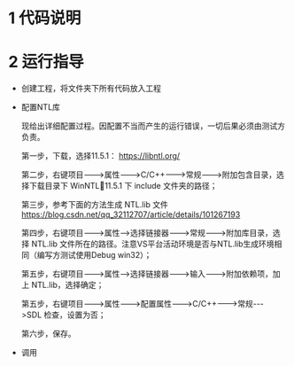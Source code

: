 # 1 代码说明

# 2 运行指导

- 创建工程，将文件夹下所有代码放入工程

- 配置NTL库

  现给出详细配置过程。因配置不当而产生的运行错误，一切后果必须由测试方负责。
  
  第一步，下载，选择11.5.1：
  [https://libntl.org/ ](https://libntl.org/download.html)
  
  第二步，右键项目--->属性--->C/C++--->常规--->附加包含目录，选择下载目录下 WinNTL11.5.1 下 include 文件夹的路径；
  
  第三步，参考下面的方法生成 NTL.lib 文件
  https://blog.csdn.net/qq_32112707/article/details/101267193
  
  第四步，右键项目--->属性-->选择链接器--->常规--->附加库目录，选择 NTL.lib 文件所在的路径。注意VS平台活动环境是否与NTL.lib生成环境相同（编写方测试使用Debug win32）；
  
  第五步，右键项目--->属性-->选择链接器--->输入--->附加依赖项，加上 NTL.lib，选择确定；
  
  第五步，右键项目--->属性--->配置属性--->C/C++--->常规--->SDL 检查，设置为否；

  第六步，保存。

- 调用
